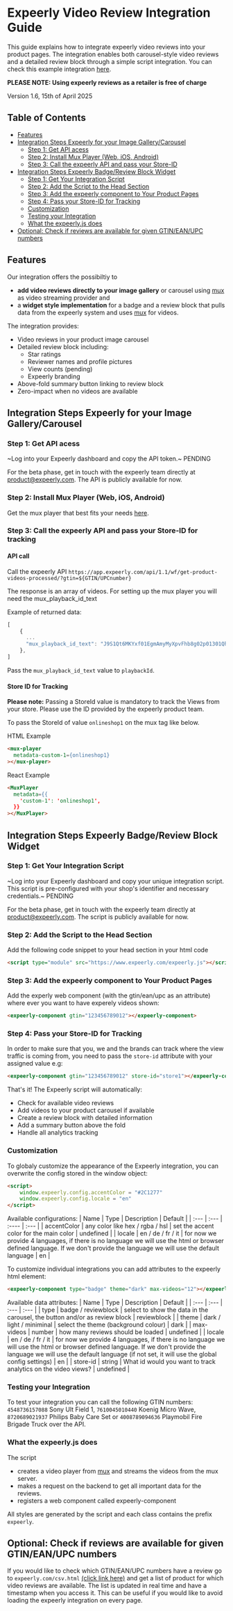 # Expeerly Video Review Integration Guide

This guide explains how to integrate expeerly video reviews into your product pages. The integration enables both carousel-style video reviews and a detailed review block through a simple script integration. You can check this example integration [here](https://v0-expeerly-demo-shop-whqyon.vercel.app/).

**PLEASE NOTE: Using expeerly reviews as a retailer is free of charge**

Version 1.6, 15th of April 2025

## Table of Contents

- [Features](#features)
- [Integration Steps Expeerly for your Image Gallery/Carousel](#integration-steps-expeerly-for-your-image-gallerycarousel)
  - [Step 1: Get API acess](#step-1-get-api-acess)
  - [Step 2: Install Mux Player (Web, iOS, Android)](#step-2-install-mux-player-web-ios-android)
  - [Step 3: Call the expeerly API and pass your Store-ID](#step-3-call-the-expeerly-api-and-pass-your-store-id-for-tracking)
- [Integration Steps Expeerly Badge/Review Block Widget](#integration-steps-expeerly-badgereview-block-widget)
  - [Step 1: Get Your Integration Script](#step-1-get-your-integration-script)
  - [Step 2: Add the Script to the Head Section](#step-2-add-the-script-to-the-head-section)
  - [Step 3: Add the expeerly component to Your Product Pages](#step-3-add-the-expeerly-component-to-your-product-pages)
  - [Step 4: Pass your Store-ID for Tracking](#step-4-pass-your-store-id-for-tracking)
  - [Customization](#customization)
  - [Testing your Integration](#testing-your-integration)
  - [What the expeerly.js does](#what-the-expeerlyjs-does)
- [Optional: Check if reviews are available for given GTIN/EAN/UPC numbers](#optional-check-if-reviews-are-available-for-given-gtineanupc-numbers)


## Features

Our integration offers the possibiltiy to 
- **add video reviews directly to your image gallery** or carousel using [mux](https://mux.com) as video streaming provider and 
- a **widget style implementation** for a badge and a review block that pulls data from the expeerly system and uses [mux](https://mux.com) for videos.

The integration provides:
- Video reviews in your product image carousel
- Detailed review block including:
  - Star ratings
  - Reviewer names and profile pictures
  - View counts (pending)
  - Expeerly branding
- Above-fold summary button linking to review block
- Zero-impact when no videos are available

## Integration Steps Expeerly for your Image Gallery/Carousel 

### Step 1: Get API acess

~Log into your Expeerly dashboard and copy the API token.~ PENDING 

For the beta phase, get in touch with the expeerly team directly at product@expeerly.com. The API is publicly available for now.

### Step 2: Install Mux Player (Web, iOS, Android)
Get the mux player that best fits your needs [here](https://www.mux.com/docs/guides/play-your-videos).

### Step 3: Call the expeerly API and pass your Store-ID for tracking

#### API call
Call the expeerly API `https://app.expeerly.com/api/1.1/wf/get-product-videos-processed/?gtin=${GTIN/UPCnumber}`

The response is an array of videos. For setting up the mux player you will need the mux_playback_id_text

Example of returned data:

```js
[
    {
      ...
      "mux_playback_id_text": "J9S1Qt6MKYxf01EgmAmyMyXpvFhb8g02p01301QhzUgptrM",
    },
]
```

Pass the `mux_playback_id_text` value to `playbackId`.

#### Store ID for Tracking

**Please note:** Passing a StoreId value is mandatory to track the Views from your store. Please use the ID provided by the expeerly product team.

To pass the StoreId of value `onlineshop1` on the mux tag like below.

HTML Example
```html
<mux-player
  metadata-custom-1={onlineshop1}
></mux-player>
```

React Example

```html
<MuxPlayer
  metadata={{
    'custom-1': 'onlineshop1',
  }}
></MuxPlayer>

```


## Integration Steps Expeerly Badge/Review Block Widget

### Step 1: Get Your Integration Script

~Log into your Expeerly dashboard and copy your unique integration script. This script is pre-configured with your shop's identifier and necessary credentials.~ PENDING 

For the beta phase, get in touch with the expeerly team directly at product@expeerly.com. The script is publicly available for now.

### Step 2: Add the Script to the Head Section
Add the following code snippet to your head section in your html code
```html
<script type="module" src="https://www.expeerly.com/expeerly.js"></script>
```

### Step 3: Add the expeerly component to Your Product Pages
Add the experly web component (with the gtin/ean/upc as an attribute) where ever you want to have experely videos shown:
```html
<expeerly-component gtin="123456789012"></expeerly-component>
```

### Step 4: Pass your Store-ID for Tracking
In order to make sure that you, we and the brands can track where the view traffic is coming from, you need to pass the `store-id` attribute with your assigned value e.g:
```html
<expeerly-component gtin="123456789012" store-id="store1"></expeerly-component>
```

That's it! The Expeerly script will automatically:
- Check for available video reviews
- Add videos to your product carousel if available
- Create a review block with detailed information
- Add a summary button above the fold
- Handle all analytics tracking

### Customization

To globaly customize the appearance of the Expeerly integration, you can overwrite the config stored in the window object:

```html
<script>
    window.expeerly.config.accentColor = "#2C1277"
    window.expeerly.config.locale = "en"
</script>
```
Available configurations:
| Name | Type | Description | Default |
| :--- | :--- | :---- | :--- |
| accentColor | any color like hex / rgba / hsl | set the accent color for the main color | undefined |
| locale | en / de / fr / it | for now we provide 4 languages, if there is no language we will use the html or browser defined language. If we don't provide the language we will use the default language | en |

To customize individual integrations you can add attributes to the expeerly html element:

```html
<expeerly-component type="badge" theme="dark" max-videos="12"></expeerly-component>
```

Available data attributes:
| Name | Type | Description | Default |
| :--- | :--- | :--- | :--- |
| type | badge / reviewblock | select to show the data in the carousel, the button and/or as review block | reviewblock |
| theme | dark / light / miniminal | select the theme (background colour) | dark |
| max-videos | number | how many reviews should be loaded | undefined |
| locale | en / de / fr / it | for now we provide 4 languages, if there is no language we will use the html or browser defined language. If we don't provide the language we will use the default language  (if not set, it will use the global config settings) | en |
| store-id | string | What id would you want to track analytics on the video views? | undefined |

### Testing your Integration
To test your integration you can call the following GTIN numbers: `4548736157088` Sony Ult Field 1, `7610045010440` Koenig Micro Wave, `8720689021937` Philips Baby Care Set or `4008789094636` Playmobil Fire Brigade Truck over the API.

### What the expeerly.js does
The script
- creates a video player from [mux](https://www.mux.com/) and streams the videos from the mux server.
- makes a request on the backend to get all important data for the reviews.
- registers a web component called expeerly-component

All styles are generated by the script and each class contains the prefix `expeerly`.

## Optional: Check if reviews are available for given GTIN/EAN/UPC numbers
If you would like to check which GTIN/EAN/UPC numbers have a review go to `expeerly.com/csv.html` [(click link here)](https://expeerly.com/csv.html) and get a list of product for which video reviews are available. The list is updated in real time and have a timestamp when you access it. This can be useful if you would like to avoid loading the expeerly integration on every page.
